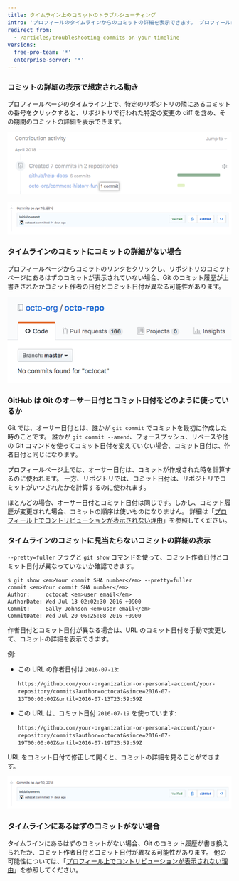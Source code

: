 ```yaml
---
title: タイムライン上のコミットのトラブルシューティング
intro: 'プロフィールのタイムラインからのコミットの詳細を表示できます。 プロフィールにあるはずのコミットが表示されていない場合やプロフィールページからコミットの詳細を見つけられない場合、コミットの日付とコミット作者が異なる可能性があります。'
redirect_from:
  - /articles/troubleshooting-commits-on-your-timeline
versions:
  free-pro-team: '*'
  enterprise-server: '*'
---
```


### コミットの詳細の表示で想定される動き

プロフィールページのタイムライン上で、特定のリポジトリの隣にあるコミットの番号をクリックすると、リポジトリで行われた特定の変更の diff を含め、その期間のコミットの詳細を表示できます。

![プロフィールタイムラインのコミットリンク](/assets/images/help/profile/commit-link-on-profile-timeline.png)

![コミットの詳細](/assets/images/help/commits/commit-details.png)

### タイムラインのコミットにコミットの詳細がない場合

プロフィールページからコミットのリンクをクリックし、リポジトリのコミットページにあるはずのコミットが表示されていない場合、Git のコミット履歴が上書きされたかコミット作者の日付とコミット日付が異なる可能性があります。

!["no commits found for octocat" というメッセージのあるリポジトリページ](/assets/images/help/repository/no-commits-found.png)

### GitHub は Git のオーサー日付とコミット日付をどのように使っているか

Git では、オーサー日付とは、誰かが `git commit` でコミットを最初に作成した時のことです。 誰かが `git commit --amend`、フォースプッシュ、リベースや他の Git コマンドを使ってコミット日付を変えていない場合、コミット日付は、作者日付と同じになります。

プロフィールページ上では、オーサー日付は、コミットが作成された時を計算するのに使われます。 一方、リポジトリでは、コミット日付は、リポジトリでコミットがいつされたかを計算するのに使われます。

ほとんどの場合、オーサー日付とコミット日付は同じです。しかし、コミット履歴が変更された場合、コミットの順序は使いものになりません。 詳細は「[プロフィール上でコントリビューションが表示されない理由](/articles/why-are-my-contributions-not-showing-up-on-my-profile)」を参照してください。

### タイムラインのコミットに見当たらないコミットの詳細の表示

`--pretty=fuller` フラグと `git show` コマンドを使って、コミット作者日付とコミット日付が異なっていないか確認できます。

```shell
$ git show <em>Your commit SHA number</em> --pretty=fuller
commit <em>Your commit SHA number</em>
Author:     octocat <em>user email</em>
AuthorDate: Wed Jul 13 02:02:30 2016 +0900
Commit:     Sally Johnson <em>user email</em>
CommitDate: Wed Jul 20 06:25:08 2016 +0900
```

作者日付とコミット日付が異なる場合は、URL のコミット日付を手動で変更して、コミットの詳細を表示できます。

例:
- この URL の作者日付は `2016-07-13`:

  `https://github.com/your-organization-or-personal-account/your-repository/commits?author=octocat&since=2016-07-13T00:00:00Z&until=2016-07-13T23:59:59Z`
- この URL は、コミット日付 `2016-07-19` を使っています:

  `https://github.com/your-organization-or-personal-account/your-repository/commits?author=octocat&since=2016-07-19T00:00:00Z&until=2016-07-19T23:59:59Z`

URL をコミット日付で修正して開くと、コミットの詳細を見ることができます。

![コミットの詳細](/assets/images/help/commits/commit-details.png)

### タイムラインにあるはずのコミットがない場合

タイムラインにあるはずのコミットがない場合、Git のコミット履歴が書き換えられたか、コミット作者日付とコミット日付が異なる可能性があります。 他の可能性については、「[プロフィール上でコントリビューションが表示されない理由](/articles/why-are-my-contributions-not-showing-up-on-my-profile)」を参照してください。
